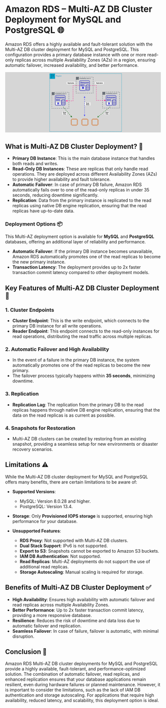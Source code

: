# **Amazon RDS – Multi-AZ DB Cluster Deployment for MySQL and PostgreSQL 🌐**

Amazon RDS offers a highly available and fault-tolerant solution with the Multi-AZ DB cluster deployment for MySQL and PostgreSQL. This configuration provides a primary database instance with one or more read-only replicas across multiple Availability Zones (AZs) in a region, ensuring automatic failover, increased availability, and better performance.

![rds-multi-az-cluster-mode](images/rds-multi-az-cluster-mode.png)

## **What is Multi-AZ DB Cluster Deployment? 🔄**

- **Primary DB Instance**: This is the main database instance that handles both reads and writes.
- **Read-Only DB Instances**: These are replicas that only handle read operations. They are deployed across different Availability Zones (AZs) to provide higher availability and fault tolerance.
- **Automatic Failover**: In case of primary DB failure, Amazon RDS automatically fails over to one of the read-only replicas in under 35 seconds, reducing downtime significantly.
- **Replication**: Data from the primary instance is replicated to the read replicas using native DB engine replication, ensuring that the read replicas have up-to-date data.

### **Deployment Options 📦**

This Multi-AZ deployment option is available for **MySQL** and **PostgreSQL** databases, offering an additional layer of reliability and performance.

- **Automatic Failover**: If the primary DB instance becomes unavailable, Amazon RDS automatically promotes one of the read replicas to become the new primary instance.
- **Transaction Latency**: The deployment provides up to 2x faster transaction commit latency compared to other deployment models.

## **Key Features of Multi-AZ DB Cluster Deployment 🔧**

### **1. Cluster Endpoints**

- **Cluster Endpoint**: This is the write endpoint, which connects to the primary DB instance for all write operations.
- **Reader Endpoint**: This endpoint connects to the read-only instances for read operations, distributing the read traffic across multiple replicas.

### **2. Automatic Failover and High Availability**

- In the event of a failure in the primary DB instance, the system automatically promotes one of the read replicas to become the new primary.
- The failover process typically happens within **35 seconds**, minimizing downtime.

### **3. Replication**

- **Replication Lag**: The replication from the primary DB to the read replicas happens through native DB engine replication, ensuring that the data on the read replicas is as current as possible.

### **4. Snapshots for Restoration**

- Multi-AZ DB clusters can be created by restoring from an existing snapshot, providing a seamless setup for new environments or disaster recovery scenarios.

## **Limitations ⚠️**

While the Multi-AZ DB cluster deployment for MySQL and PostgreSQL offers many benefits, there are certain limitations to be aware of:

- **Supported Versions**:

  - MySQL: Version 8.0.28 and higher.
  - PostgreSQL: Version 13.4.

- **Storage**: Only **Provisioned IOPS storage** is supported, ensuring high performance for your database.

- **Unsupported Features**:
  - **RDS Proxy**: Not supported with Multi-AZ DB clusters.
  - **Dual Stack Support**: IPv6 is not supported.
  - **Export to S3**: Snapshots cannot be exported to Amazon S3 buckets.
  - **IAM DB Authentication**: Not supported.
  - **Read Replicas**: Multi-AZ deployments do not support the use of additional read replicas.
  - **Storage Autoscaling**: Manual scaling is required for storage.

## **Benefits of Multi-AZ DB Cluster Deployment ✅**

- **High Availability**: Ensures high availability with automatic failover and read replicas across multiple Availability Zones.
- **Better Performance**: Up to 2x faster transaction commit latency, providing a more responsive database.
- **Resilience**: Reduces the risk of downtime and data loss due to automatic failover and replication.
- **Seamless Failover**: In case of failure, failover is automatic, with minimal disruption.

## **Conclusion 🎯**

Amazon RDS Multi-AZ DB cluster deployments for MySQL and PostgreSQL provide a highly available, fault-tolerant, and performance-optimized solution. The combination of automatic failover, read replicas, and enhanced replication ensures that your database applications remain resilient, even during hardware failures or planned maintenance. However, it is important to consider the limitations, such as the lack of IAM DB authentication and storage autoscaling. For applications that require high availability, reduced latency, and scalability, this deployment option is ideal.
